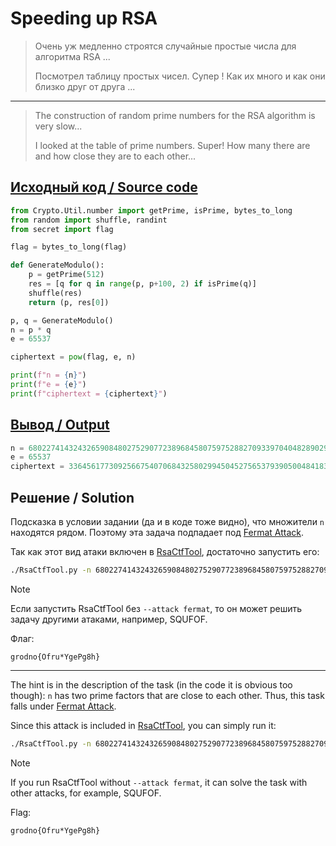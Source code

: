 # Speeding up RSA

> Очень уж медленно строятся случайные простые числа для алгоритма RSA ...
>
> Посмотрел таблицу простых чисел. Супер ! Как их много и как они близко друг от друга ...

---

> The construction of random prime numbers for the RSA algorithm is very slow...
>
> I looked at the table of prime numbers. Super! How many there are and how close they are to each other...

## [Исходный код / Source code](FastRSA.txt)

```python
from Crypto.Util.number import getPrime, isPrime, bytes_to_long
from random import shuffle, randint
from secret import flag

flag = bytes_to_long(flag)

def GenerateModulo():
    p = getPrime(512)
    res = [q for q in range(p, p+100, 2) if isPrime(q)]
    shuffle(res)
    return (p, res[0])

p, q = GenerateModulo()
n = p * q
e = 65537

ciphertext = pow(flag, e, n)

print(f"n = {n}")
print(f"e = {e}")
print(f"ciphertext = {ciphertext}")
```

## [Вывод / Output](output_FRSA.txt)

```python
n = 68022741432432659084802752907723896845807597528827093397040482890296955569957917533647208679014132848196640022782537553867867116789555103992690960043358529714577060390999199352850076508734027336995147674705206553971423041116507591767092936323207651404971678259040137037188349250850647087365720392427587716357
e = 65537
ciphertext = 33645617730925667540706843258029945045275653793905004841831372367593972949577825491212282337168392705134683986040003011405449559098226368343868360682321377784836699252707573555021829931008096967637686723813766415931847878736794077491708783671648158579854763189010308346516641122365460325044193705398891622627
```

## Решение / Solution

Подсказка в условии задании (да и в коде тоже видно), что множители `n` находятся рядом. Поэтому эта
задача подпадает под [Fermat Attack](https://bitsdeep.com/posts/attacking-rsa-for-fun-and-ctf-points-part-2/).

Так как этот вид атаки включен в [RsaCtfTool](https://github.com/RsaCtfTool/RsaCtfTool), достаточно
запустить его:

```bash
./RsaCtfTool.py -n 68022741432432659084802752907723896845807597528827093397040482890296955569957917533647208679014132848196640022782537553867867116789555103992690960043358529714577060390999199352850076508734027336995147674705206553971423041116507591767092936323207651404971678259040137037188349250850647087365720392427587716357 -e 65537 --decrypt 33645617730925667540706843258029945045275653793905004841831372367593972949577825491212282337168392705134683986040003011405449559098226368343868360682321377784836699252707573555021829931008096967637686723813766415931847878736794077491708783671648158579854763189010308346516641122365460325044193705398891622627 --attack fermat
```

> [!NOTE]
> Если запустить RsaCtfTool без `--attack fermat`, то он может решить задачу другими атаками,
> например, SQUFOF.

Флаг:

```plain
grodno{Ofru*YgePg8h}
```

---

The hint is in the description of the task (in the code it is obvious too though): `n` has two prime
factors that are close to each other. Thus, this task falls under [Fermat Attack](https://bitsdeep.com/posts/attacking-rsa-for-fun-and-ctf-points-part-2/).

Since this attack is included in [RsaCtfTool](https://github.com/RsaCtfTool/RsaCtfTool), you can
simply run it:

```bash
./RsaCtfTool.py -n 68022741432432659084802752907723896845807597528827093397040482890296955569957917533647208679014132848196640022782537553867867116789555103992690960043358529714577060390999199352850076508734027336995147674705206553971423041116507591767092936323207651404971678259040137037188349250850647087365720392427587716357 -e 65537 --decrypt 33645617730925667540706843258029945045275653793905004841831372367593972949577825491212282337168392705134683986040003011405449559098226368343868360682321377784836699252707573555021829931008096967637686723813766415931847878736794077491708783671648158579854763189010308346516641122365460325044193705398891622627 --attack fermat
```

> [!NOTE]
> If you run RsaCtfTool without `--attack fermat`, it can solve the task with other attacks, for
> example, SQUFOF.

Flag:

```plain
grodno{Ofru*YgePg8h}
```
